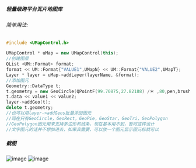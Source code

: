 ##### 轻量级跨平台瓦片地图库

###### 简单用法:

```cpp
#include <UMapControl.h>

UMapControl * uMap = new UMapControl(this);
//创建图层
QList <UM::Format> format;
format << UM::Format{"VALUE1",UMapN} << UM::Format{"VALUE2",UMapT};
Layer * layer = uMap->addLayer(layerName, &format);
//添加图元
Geometry::DataType t;
t.geometry = new GeoCircle(QPointF(99.70875,27.82188) /＊ ,80,pen,brush ＊/ );
t.data << value1 << value2;
layer->addGeo(t);
delete t.geometry;
//也可以用layer->addGeos批量添加图元
//现在只有GeoCircle，GeoRect，GeoPie，GeoStar，GeoTri，GeoPolygon
//GeoPolygon图元用来支持多边形和线条，现在基本用不到，暂时这样设计
//文字图元的话并不想加进去，如果真需要，可以放一个图元显示图元标就可以
```
##### 截图

![image](https://github.com/Uisdo/UMapControl/blob/master/Screenshot1.png)
![image](https://github.com/Uisdo/UMapControl/blob/master/Screenshot.png)
